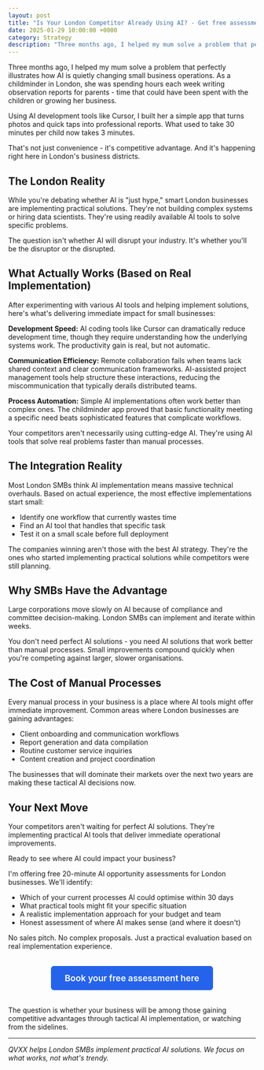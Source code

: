 ```yaml
---
layout: post
title: "Is Your London Competitor Already Using AI? - Get free assessment"
date: 2025-01-29 10:00:00 +0000
category: Strategy
description: "Three months ago, I helped my mum solve a problem that perfectly illustrates how AI is quietly changing small business operations."
---
```


Three months ago, I helped my mum solve a problem that perfectly illustrates how AI is quietly changing small business operations. As a childminder in London, she was spending hours each week writing observation reports for parents - time that could have been spent with the children or growing her business.

Using AI development tools like Cursor, I built her a simple app that turns photos and quick taps into professional reports. What used to take 30 minutes per child now takes 3 minutes.

That's not just convenience - it's competitive advantage. And it's happening right here in London's business districts.

## The London Reality

While you're debating whether AI is "just hype," smart London businesses are implementing practical solutions. They're not building complex systems or hiring data scientists. They're using readily available AI tools to solve specific problems.

The question isn't whether AI will disrupt your industry. It's whether you'll be the disruptor or the disrupted.

## What Actually Works (Based on Real Implementation)

After experimenting with various AI tools and helping implement solutions, here's what's delivering immediate impact for small businesses:

**Development Speed:** AI coding tools like Cursor can dramatically reduce development time, though they require understanding how the underlying systems work. The productivity gain is real, but not automatic.

**Communication Efficiency:** Remote collaboration fails when teams lack shared context and clear communication frameworks. AI-assisted project management tools help structure these interactions, reducing the miscommunication that typically derails distributed teams.

**Process Automation:** Simple AI implementations often work better than complex ones. The childminder app proved that basic functionality meeting a specific need beats sophisticated features that complicate workflows.

Your competitors aren't necessarily using cutting-edge AI. They're using AI tools that solve real problems faster than manual processes.

## The Integration Reality

Most London SMBs think AI implementation means massive technical overhauls. Based on actual experience, the most effective implementations start small:

* Identify one workflow that currently wastes time
* Find an AI tool that handles that specific task
* Test it on a small scale before full deployment

The companies winning aren't those with the best AI strategy. They're the ones who started implementing practical solutions while competitors were still planning.

## Why SMBs Have the Advantage

Large corporations move slowly on AI because of compliance and committee decision-making. London SMBs can implement and iterate within weeks.

You don't need perfect AI solutions - you need AI solutions that work better than manual processes. Small improvements compound quickly when you're competing against larger, slower organisations.

## The Cost of Manual Processes

Every manual process in your business is a place where AI tools might offer immediate improvement. Common areas where London businesses are gaining advantages:

* Client onboarding and communication workflows
* Report generation and data compilation
* Routine customer service inquiries
* Content creation and project coordination

The businesses that will dominate their markets over the next two years are making these tactical AI decisions now.

## Your Next Move

Your competitors aren't waiting for perfect AI solutions. They're implementing practical AI tools that deliver immediate operational improvements.

Ready to see where AI could impact your business?

I'm offering free 20-minute AI opportunity assessments for London businesses. We'll identify:

* Which of your current processes AI could optimise within 30 days
* What practical tools might fit your specific situation
* A realistic implementation approach for your budget and team
* Honest assessment of where AI makes sense (and where it doesn't)

No sales pitch. No complex proposals. Just a practical evaluation based on real implementation experience.

<div style="text-align: center; margin: 2rem 0;">
    <a href="https://calendar.app.google/FEpevxQTJxqaTzTPA" class="cta-button primary" style="display: inline-block; background: #2563eb; color: #fff; padding: 14px 28px; border-radius: 6px; text-decoration: none; font-weight: 600; font-size: 1.1rem;">Book your free assessment here</a>
</div>

The question is whether your business will be among those gaining competitive advantages through tactical AI implementation, or watching from the sidelines.

---

*QVXX helps London SMBs implement practical AI solutions. We focus on what works, not what's trendy.*